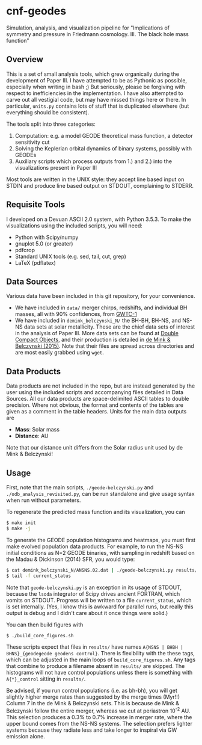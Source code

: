 # cnf-geodes
Simulation, analysis, and visualization pipeline for "Implications of symmetry and pressure in Friedmann cosmology. III. The black hole mass function"

## Overview

This is a set of small analysis tools, which grew organically during the development of Paper III.  I have attempted to be as Pythonic as possible, especially when writing in bash ;)  But seriously, please be forgiving with respect to inefficiencies in the implementation.  I have also attempted to carve out all vestigial code, but may have missed things here or there.  In particular, `units.py` contains lots of stuff that is duplicated elsewhere (but everything should be consistent).

The tools split into three categories:
1. Computation: e.g. a model GEODE theoretical mass function, a detector sensitivity cut
2. Solving the Keplerian orbital dynamics of binary systems, possibly with GEODEs
3. Auxiliary scripts which process outputs from 1.) and 2.) into the visualizations present in Paper III

Most tools are written in the UNIX style: they accept line based input on STDIN and produce line based output on STDOUT, complaining to STDERR.

## Requisite Tools

I developed on a Devuan ASCII 2.0 system, with Python 3.5.3.  To make the visualizations using the included scripts, you will need:

+ Python with Scipy/numpy
+ gnuplot 5.0 (or greater)
+ pdfcrop
+ Standard UNIX tools (e.g. sed, tail, cut, grep)
+ LaTeX (pdflatex)

## Data Sources

Various data have been included in this git repository, for your convenience.
+ We have included in `data/` merger chirps, redshifts, and individual BH masses, all with 90% confidences, from [GWTC-1](https://arxiv.org/abs/1811.12907)
+ We have included in `demink_belczynski_N/` the BH-BH, BH-NS, and NS-NS data sets at solar metallicity.  These are the chief data sets of interest in the analysis of Paper III.  More data sets can be found at [Double Compact Objects](https://www.syntheticuniverse.org/dco_initial.php), and their production is detailed in [de Mink & Belczynski (2015)](http://adsabs.harvard.edu/abs/2015arXiv150603573D).  Note that their files are spread across directories and are most easily grabbed using `wget`.

## Data Products

Data products are not included in the repo, but are instead generated by the user using the included scripts and accompanying files detailed in Data Sources.  All our data products are space-delimited ASCII tables to double precision.  Where not obvious, the format and contents of the tables are given as a comment in the table headers.  Units for the main data outputs are

+ **Mass**: Solar mass
+ **Distance**: AU

Note that our distance unit differs from the Solar radius unit used by de Mink & Belczynski!

## Usage

First, note that the main scripts, `./geode-belczynski.py` and `./odb_analysis_revisited.py`, can be run standalone and give usage syntax when run without parameters.

To regenerate the predicted mass function and its visualization, you can 
```bash
$ make init
$ make -j
```
To generate the GEODE population histograms and heatmaps, you must first make evolved population data products.  For example, to run the NS-NS initial conditions as N=2 GEODE binaries, with sampling in redshift based on the Madau & Dickinson (2014) SFR, you would type:
```bash
$ cat demink_belczynski_N/ANSNS.02.dat | ./geode-belczynski.py results/ANSNS_geodegeode geode-geode madau > /dev/null & 
$ tail -f current_status
```
Note that `geode-belczynski.py` is an exception in its usage of STDOUT, because the `lsoda` integrator of Scipy drives ancient FORTRAN, which vomits on STDOUT.  Progress will be written to a file `current_status`, which is set internally.  (Yes, I know this is awkward for parallel runs, but really this output is debug and I didn't care about it once things were solid.)

You can then build figures with
```bash
$ ./build_core_figures.sh
```
These scripts expect that files in `results/` have names `A{NSNS | BHBH | BHNS}_{geodegeode geodens control}`.  There is flexibility with the these tags, which can be adjusted in the main loops of `build_core_figures.sh`.   Any tags that combine to produce a filename absent in `results/` are skipped.  The histograms will not have control populations unless there is something with `A{*}_control` sitting in `results/`.  

Be advised, if you run control populations (i.e. as bh-bh), you will get slightly higher merge rates than suggested by the merge times (Myr!!) Column 7 in the de Mink & Belczynski sets.  This is because de Mink & Belczynski follow the entire merger, whereas we cut at periastron 10<sup>-2</sup> AU.  This selection produces a 0.3% to 0.7% increase in merger rate, where the upper bound comes from the NS-NS systems.  The selection prefers lighter systems because they radiate less and take longer to inspiral via GW emission alone.